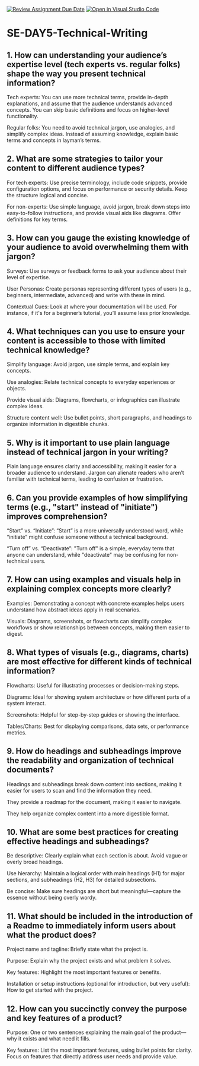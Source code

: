 [![Review Assignment Due Date](https://classroom.github.com/assets/deadline-readme-button-22041afd0340ce965d47ae6ef1cefeee28c7c493a6346c4f15d667ab976d596c.svg)](https://classroom.github.com/a/zsAR-pyY)
[![Open in Visual Studio Code](https://classroom.github.com/assets/open-in-vscode-2e0aaae1b6195c2367325f4f02e2d04e9abb55f0b24a779b69b11b9e10269abc.svg)](https://classroom.github.com/online_ide?assignment_repo_id=18868671&assignment_repo_type=AssignmentRepo)
# SE-DAY5-Technical-Writing
## 1. How can understanding your audience’s expertise level (tech experts vs. regular folks) shape the way you present technical information?

Tech experts: You can use more technical terms, provide in-depth explanations, and assume that the audience understands advanced concepts. You can skip basic definitions and focus on higher-level functionality.

Regular folks: You need to avoid technical jargon, use analogies, and simplify complex ideas. Instead of assuming knowledge, explain basic terms and concepts in layman’s terms.

## 2. What are some strategies to tailor your content to different audience types?
For tech experts: Use precise terminology, include code snippets, provide configuration options, and focus on performance or security details. Keep the structure logical and concise.

For non-experts: Use simple language, avoid jargon, break down steps into easy-to-follow instructions, and provide visual aids like diagrams. Offer definitions for key terms.
## 3. How can you gauge the existing knowledge of your audience to avoid overwhelming them with jargon?
Surveys: Use surveys or feedback forms to ask your audience about their level of expertise.

User Personas: Create personas representing different types of users (e.g., beginners, intermediate, advanced) and write with these in mind.

Contextual Cues: Look at where your documentation will be used. For instance, if it's for a beginner’s tutorial, you’ll assume less prior knowledge.
## 4. What techniques can you use to ensure your content is accessible to those with limited technical knowledge?
Simplify language: Avoid jargon, use simple terms, and explain key concepts.

Use analogies: Relate technical concepts to everyday experiences or objects.

Provide visual aids: Diagrams, flowcharts, or infographics can illustrate complex ideas.

Structure content well: Use bullet points, short paragraphs, and headings to organize information in digestible chunks.
## 5. Why is it important to use plain language instead of technical jargon in your writing?
Plain language ensures clarity and accessibility, making it easier for a broader audience to understand. Jargon can alienate readers who aren’t familiar with technical terms, leading to confusion or frustration.
## 6. Can you provide examples of how simplifying terms (e.g., "start" instead of "initiate") improves comprehension?
“Start” vs. “Initiate”: “Start” is a more universally understood word, while “initiate” might confuse someone without a technical background.

“Turn off” vs. “Deactivate”: "Turn off" is a simple, everyday term that anyone can understand, while "deactivate" may be confusing for non-technical users.
## 7. How can using examples and visuals help in explaining complex concepts more clearly?
Examples: Demonstrating a concept with concrete examples helps users understand how abstract ideas apply in real scenarios.

Visuals: Diagrams, screenshots, or flowcharts can simplify complex workflows or show relationships between concepts, making them easier to digest.
## 8. What types of visuals (e.g., diagrams, charts) are most effective for different kinds of technical information?
Flowcharts: Useful for illustrating processes or decision-making steps.

Diagrams: Ideal for showing system architecture or how different parts of a system interact.

Screenshots: Helpful for step-by-step guides or showing the interface.

Tables/Charts: Best for displaying comparisons, data sets, or performance metrics.
## 9. How do headings and subheadings improve the readability and organization of technical documents?
Headings and subheadings break down content into sections, making it easier for users to scan and find the information they need.

They provide a roadmap for the document, making it easier to navigate.

They help organize complex content into a more digestible format.
## 10. What are some best practices for creating effective headings and subheadings?
Be descriptive: Clearly explain what each section is about. Avoid vague or overly broad headings.

Use hierarchy: Maintain a logical order with main headings (H1) for major sections, and subheadings (H2, H3) for detailed subsections.

Be concise: Make sure headings are short but meaningful—capture the essence without being overly wordy.
## 11. What should be included in the introduction of a Readme to immediately inform users about what the product does?
Project name and tagline: Briefly state what the project is.

Purpose: Explain why the project exists and what problem it solves.

Key features: Highlight the most important features or benefits.

Installation or setup instructions (optional for introduction, but very useful): How to get started with the project.
## 12. How can you succinctly convey the purpose and key features of a product?
Purpose: One or two sentences explaining the main goal of the product—why it exists and what need it fills.

Key features: List the most important features, using bullet points for clarity. Focus on features that directly address user needs and provide value.
